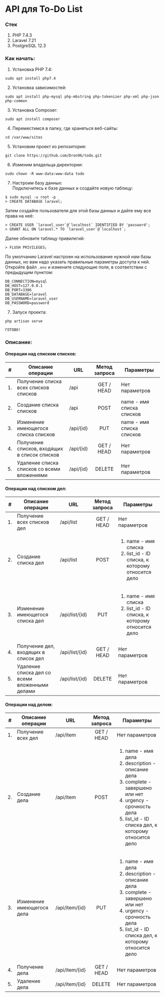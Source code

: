 # API для To-Do List

### Стек
1. PHP 7.4.3
2. Laravel 7.21
3. PostgreSQL 12.3

### Как начать:
1. Установка PHP 7.4: <br>
```
sudo apt install php7.4
```
2. Установка зависимостей: <br>
```
sudo apt install php-mysql php-mbstring php-tokenizer php-xml php-json php-common
```
3. Установка Composer: <br>
```
sudo apt install composer
```
4. Переместимся в папку, где храняться веб-сайты: <br>
```
cd /var/www/sites
```
5. Установим проект из репозитория: <br>
```
git clone https://github.com/Dron96/todo.git
```
6. Изменим владельца директории: <br>
```
sudo chown -R www-data:www-data todo
```
7. Настроим базу данных: <br>
Подключитесь к базе данных и создайте новую таблицу: <br>
```
$ sudo mysql -u root -p
> CREATE DATABASE laravel;
```
Затем создайте пользователя для этой базы данных и дайте ему все права на неё: <br>
```
> CREATE USER `laravel_user`@`localhost` IDENTIFIED BY 'password';
> GRANT ALL ON laravel.* TO `laravel_user`@`localhost`;
```
Далее обновите таблицу привилегий: <br>
```
> FLUSH PRIVILEGES;
```
По умолчанию Laravel настроен на использование  нужной нам базы данных, но вам надо указать 
правильные параметры доступа к ней. Откройте файл `.env` и измените следующие поля, 
в соответствии с предыдущим пунктом: <br>
```
DB_CONNECTION=mysql
DB_HOST=127.0.0.1
DB_PORT=3306
DB_DATABASE=laravel
DB_USERNAME=laravel_user
DB_PASSWORD=password
```
7. Запуск проекта:
```shell
php artisan serve
```
`ГОТОВО!`

### Описание:

#### Операции над списком списков:
|#  | Описание операции                            | URL       | Метод запроса | Параметры                 |
|---|----------------------------------------------|-----------|:-------------:|---------------------------|
|1. | Получение списка всех списков списков        | /api      | GET / HEAD    | Нет параметров            |
|2. | Создание списка списков                      | /api      | POST          | name - имя списка списков |
|3. | Изменение имеющегося списка списков          | /api/{id} | PUT           | name - имя списка списков |
|4. | Получение списков, входящих в список списков | /api/{id} | GET / HEAD    | Нет параметров            |
|5. | Удаление списка списков со всеми вложениями  | /api/{id} | DELETE        | Нет параметров            |

#### Операции над списком дел:
|#    | Описание операции                              | URL            | Метод запроса | Параметры                 |
|:---:|------------------------------------------------|----------------|:-------------:|---------------------------|
|1.   | Получение всех списков дел                     | /api/list      | GET / HEAD    | Нет параметров            |
|2.   | Создание списка дел                            | /api/list      | POST          | <ol><li>name - имя списка</li> <li>list_id - ID списка, к которому относится дело </li></ol>|
|3.   | Изменение имеющегося списка дел                | /api/list/{id} | PUT           | <ol><li>name - имя списка</li> <li>list_id - ID списка, к которому относится дело </li></ol>|
|4.   | Получение дел, входящих в список дел           | /api/list/{id} | GET / HEAD    | Нет параметров            |
|5.   | Удаление списка дел со всеми вложенными делами | /api/list/{id} | DELETE        | Нет параметров            |

#### Операции над делом:
|#    | Описание операции         | URL            | Метод запроса | Параметры                 |
|:---:|---------------------------|----------------|:-------------:|---------------------------|
|1.   | Получение всех дел        | /api/item      | GET / HEAD    | Нет параметров            |
|2.   | Создание дела             | /api/item      | POST          | <ol><li>name - имя дела</li> <li>description - описание дела</li> <li>complete - завершено или нет</li> <li>urgency - срочность дела</li> <li>list_id - ID списка дел, к которому относится дело </li></ol>|
|3.   | Изменение имеющегося дела | /api/item/{id} | PUT           | <ol><li>name - имя дела</li> <li>description - описание дела</li> <li>complete - завершено или нет</li> <li>urgency - срочность дела</li> <li>list_id - ID списка дел, к которому относится дело </li></ol>|
|4.   | Получение дела            | /api/item/{id} | GET / HEAD    | Нет параметров            |
|5.   | Удаление дела             | /api/item/{id} | DELETE        | Нет параметров            |


